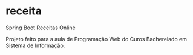 # receita
Spring Boot Receitas Online

Projeto feito para a aula de Programação Web do Curos 
Bacherelado em Sistema de Informação.
